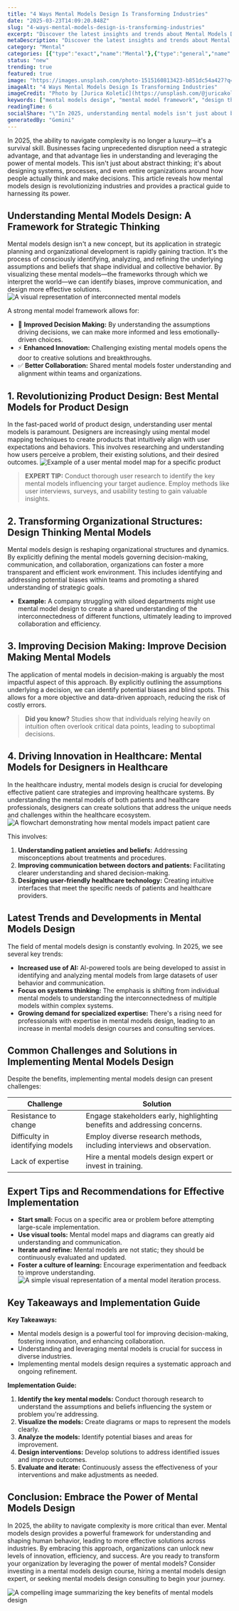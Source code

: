 ```yaml
---
title: "4 Ways Mental Models Design Is Transforming Industries"
date: "2025-03-23T14:09:20.848Z"
slug: "4-ways-mental-models-design-is-transforming-industries"
excerpt: "Discover the latest insights and trends about Mental Models Design. This comprehensive guide covers everything you need to know about Mental Models Design in 2025."
metaDescription: "Discover the latest insights and trends about Mental Models Design. This comprehensive guide covers everything you need to know about Mental Models Design ..."
category: "Mental"
categories: [{"type":"exact","name":"Mental"},{"type":"general","name":"Cognitive Science"},{"type":"medium","name":"Human-Computer Interaction"},{"type":"specific","name":"User Interface Design"},{"type":"niche","name":"Cognitive Load Theory"}]
status: "new"
trending: true
featured: true
image: "https://images.unsplash.com/photo-1515160813423-b851dc54a427?q=85&w=1200&fit=max&fm=webp&auto=compress"
imageAlt: "4 Ways Mental Models Design Is Transforming Industries"
imageCredit: "Photo by [Jurica Koletić](https://unsplash.com/@juricakoletic) on Unsplash"
keywords: ["mental models design", "mental model framework", "design thinking mental models", "improve decision making mental models", "mental models for designers", "best mental models for product design", "learn mental models design", "mental models design course", "mental models design consulting", "hire mental models design expert"]
readingTime: 6
socialShare: "\"In 2025, understanding mental models isn't just about better decisions; it's about designing entire systems around how people actually think.\""
generatedBy: "Gemini"
---
```




In 2025, the ability to navigate complexity is no longer a luxury—it's a survival skill.  Businesses facing unprecedented disruption need a strategic advantage, and that advantage lies in understanding and leveraging the power of mental models.  This isn't just about abstract thinking; it's about designing systems, processes, and even entire organizations around how people actually think and make decisions.  This article reveals how mental models design is revolutionizing industries and provides a practical guide to harnessing its power.

## Understanding Mental Models Design: A Framework for Strategic Thinking

Mental models design isn't a new concept, but its application in strategic planning and organizational development is rapidly gaining traction.  It's the process of consciously identifying, analyzing, and refining the underlying assumptions and beliefs that shape individual and collective behavior.  By visualizing these mental models—the frameworks through which we interpret the world—we can identify biases, improve communication, and design more effective solutions.  ![A visual representation of interconnected mental models](https://images.unsplash.com/photo-1515160813423-b851dc54a427?q=85&w=1200&fit=max&fm=webp&auto=compress)

A strong mental model framework allows for:

* 🔑 **Improved Decision Making:**  By understanding the assumptions driving decisions, we can make more informed and less emotionally-driven choices.
* ⚡ **Enhanced Innovation:**  Challenging existing mental models opens the door to creative solutions and breakthroughs.
* ✅ **Better Collaboration:**  Shared mental models foster understanding and alignment within teams and organizations.

## 1. Revolutionizing Product Design: Best Mental Models for Product Design

In the fast-paced world of product design, understanding user mental models is paramount.  Designers are increasingly using mental model mapping techniques to create products that intuitively align with user expectations and behaviors.  This involves researching and understanding how users perceive a problem, their existing solutions, and their desired outcomes.  ![Example of a user mental model map for a specific product](https://images.unsplash.com/photo-1476357471311-43c0db9fb2b4?q=85&w=1200&fit=max&fm=webp&auto=compress)

> **EXPERT TIP:** Conduct thorough user research to identify the key mental models influencing your target audience.  Employ methods like user interviews, surveys, and usability testing to gain valuable insights.

## 2. Transforming Organizational Structures: Design Thinking Mental Models

Mental models design is reshaping organizational structures and dynamics.  By explicitly defining the mental models governing decision-making, communication, and collaboration, organizations can foster a more transparent and efficient work environment.  This includes identifying and addressing potential biases within teams and promoting a shared understanding of strategic goals.

* **Example:**  A company struggling with siloed departments might use mental model design to create a shared understanding of the interconnectedness of different functions, ultimately leading to improved collaboration and efficiency.

## 3. Improving Decision Making: Improve Decision Making Mental Models

The application of mental models in decision-making is arguably the most impactful aspect of this approach.  By explicitly outlining the assumptions underlying a decision, we can identify potential biases and blind spots.  This allows for a more objective and data-driven approach, reducing the risk of costly errors.

> **Did you know?** Studies show that individuals relying heavily on intuition often overlook critical data points, leading to suboptimal decisions.

## 4. Driving Innovation in Healthcare: Mental Models for Designers in Healthcare

In the healthcare industry, mental models design is crucial for developing effective patient care strategies and improving healthcare systems.  By understanding the mental models of both patients and healthcare professionals, designers can create solutions that address the unique needs and challenges within the healthcare ecosystem.  ![A flowchart demonstrating how mental models impact patient care](https://images.unsplash.com/photo-1534670007418-fbb7f6cf32c3?q=85&w=1200&fit=max&fm=webp&auto=compress)

This involves:

1. **Understanding patient anxieties and beliefs:**  Addressing misconceptions about treatments and procedures.
2. **Improving communication between doctors and patients:**  Facilitating clearer understanding and shared decision-making.
3. **Designing user-friendly healthcare technology:**  Creating intuitive interfaces that meet the specific needs of patients and healthcare providers.

## Latest Trends and Developments in Mental Models Design

The field of mental models design is constantly evolving.  In 2025, we see several key trends:

* **Increased use of AI:**  AI-powered tools are being developed to assist in identifying and analyzing mental models from large datasets of user behavior and communication.
* **Focus on systems thinking:**  The emphasis is shifting from individual mental models to understanding the interconnectedness of multiple models within complex systems.
* **Growing demand for specialized expertise:**  There's a rising need for professionals with expertise in mental models design, leading to an increase in mental models design courses and consulting services.

## Common Challenges and Solutions in Implementing Mental Models Design

Despite the benefits, implementing mental models design can present challenges:

| Challenge                      | Solution                                                                  |
|---------------------------------|--------------------------------------------------------------------------|
| Resistance to change           | Engage stakeholders early, highlighting benefits and addressing concerns. |
| Difficulty in identifying models | Employ diverse research methods, including interviews and observation.     |
| Lack of expertise               | Hire a mental models design expert or invest in training.                |

## Expert Tips and Recommendations for Effective Implementation

* **Start small:**  Focus on a specific area or problem before attempting large-scale implementation.
* **Use visual tools:**  Mental model maps and diagrams can greatly aid understanding and communication.
* **Iterate and refine:**  Mental models are not static; they should be continuously evaluated and updated.
* **Foster a culture of learning:**  Encourage experimentation and feedback to improve understanding. ![A simple visual representation of a mental model iteration process.](https://images.unsplash.com/photo-1507238691740-187a5b1d37b8?q=85&w=1200&fit=max&fm=webp&auto=compress)

## Key Takeaways and Implementation Guide

**Key Takeaways:**

* Mental models design is a powerful tool for improving decision-making, fostering innovation, and enhancing collaboration.
* Understanding and leveraging mental models is crucial for success in diverse industries.
* Implementing mental models design requires a systematic approach and ongoing refinement.

**Implementation Guide:**

1. **Identify the key mental models:** Conduct thorough research to understand the assumptions and beliefs influencing the system or problem you're addressing.
2. **Visualize the models:** Create diagrams or maps to represent the models clearly.
3. **Analyze the models:** Identify potential biases and areas for improvement.
4. **Design interventions:** Develop solutions to address identified issues and improve outcomes.
5. **Evaluate and iterate:** Continuously assess the effectiveness of your interventions and make adjustments as needed.

## Conclusion:  Embrace the Power of Mental Models Design

In 2025, the ability to navigate complexity is more critical than ever.  Mental models design provides a powerful framework for understanding and shaping human behavior, leading to more effective solutions across industries.  By embracing this approach, organizations can unlock new levels of innovation, efficiency, and success.  Are you ready to transform your organization by leveraging the power of mental models?  Consider investing in a mental models design course, hiring a mental models design expert, or seeking mental models design consulting to begin your journey.

![A compelling image summarizing the key benefits of mental models design](https://images.unsplash.com/photo-1506097425191-7ad538b29cef?q=85&w=1200&fit=max&fm=webp&auto=compress)
